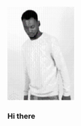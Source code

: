<div class="content" style="display: grid; grid-template-columns: 50 40">
  <div id="displayImage">
    <img src="o.svg" style="width: 150px">
  </div>

  <div id="textContent">
    <h3> Hi there </h3>
  </div>
</div>

